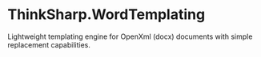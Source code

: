 # ThinkSharp.WordTemplating
Lightweight templating engine for OpenXml (docx) documents with simple replacement capabilities.
